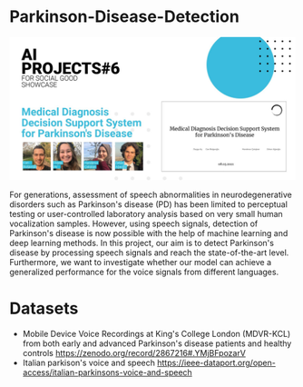 # Parkinson-Disease-Detection
![alt text](https://github.com/CanBul/Parkinson-Disease-Detection/blob/main/parkinson.jpeg?raw=true)

For generations, assessment of speech abnormalities in neurodegenerative disorders such as Parkinson's disease (PD) has been limited to perceptual testing or user-controlled laboratory analysis based on very small human vocalization samples. However, using speech signals, detection of Parkinson's disease is now possible with the help of machine learning and deep learning methods. In this project, our aim is to detect Parkinson's disease by processing speech signals and reach the state-of-the-art level. Furthermore, we want to investigate whether our model can achieve a generalized performance for the voice signals from different languages.

# Datasets

- Mobile Device Voice Recordings at King's College London (MDVR-KCL) from both early and advanced Parkinson's disease patients and healthy controls https://zenodo.org/record/2867216#.YMjBFpozarV
- Italian parkison's voice and speech 
https://ieee-dataport.org/open-access/italian-parkinsons-voice-and-speech
